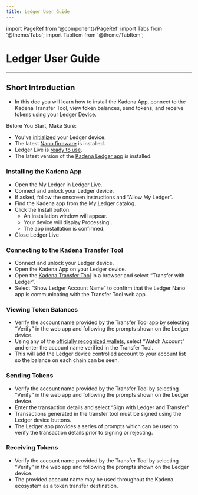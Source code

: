 ```yaml
---
title: Ledger User Guide
---
```


import PageRef from '@components/PageRef'
import Tabs from '@theme/Tabs';
import TabItem from '@theme/TabItem';

# Ledger User Guide

---

## Short Introduction
- In this doc you will learn how to install the Kadena App, connect to the Kadena Transfer Tool, view token balances, send tokens, and receive tokens using your Ledger Device.


Before You Start, Make Sure:
- You’ve [initialized](https://support.ledgerwallet.com/hc/en-us/articles/360000613793) your Ledger device.
- The latest [Nano firmware](https://support.ledgerwallet.com/hc/en-us/articles/360002731113) is installed.
- Ledger Live is [ready to use](https://support.ledger.com/hc/en-us/articles/4404389606417-Download-and-install-Ledger-Live).
- The latest version of the [Kadena Ledger app](https://github.com/ledgerhq/app-kadena) is installed.

### Installing the Kadena App
- Open the My Ledger in Ledger Live.
- Connect and unlock your Ledger device.
- If asked, follow the onscreen instructions and “Allow My Ledger”.
- Find the Kadena app from the My Ledger catalog.
- Click the Install button.
    - An installation window will appear.
    - Your device will display Processing…
    - The app installation is confirmed.
- Close Ledger Live

### Connecting to the Kadena Transfer Tool
- Connect and unlock your Ledger device.
- Open the Kadena App on your Ledger device.
- Open the [Kadena Transfer Tool](https://transfer.chainweb.com/) in a browser and select “Transfer with Ledger”.
- Select “Show Ledger Account Name” to confirm that the Ledger Nano app is communicating with the Transfer Tool web app.

### Viewing Token Balances
- Verify the account name provided by the Transfer Tool app by selecting “Verify” in the web app and following the prompts shown on the Ledger device.
- Using any of the [officially recognized wallets](https://docs.kadena.io/basics/wallets), select “Watch Account” and enter the account name verified in the Transfer Tool.
- This will add the Ledger device controlled account to your account list so the balance on each chain can be seen.

### Sending Tokens
- Verify the account name provided by the Transfer Tool by selecting “Verify” in the web app and following the prompts shown on the Ledger device.
- Enter the transaction details and select “Sign with Ledger and Transfer”
- Transactions generated in the transfer tool must be signed using the Ledger device buttons.
- The Ledger app provides a series of prompts which can be used to verify the transaction details prior to signing or rejecting.

### Receiving Tokens
- Verify the account name provided by the Transfer Tool by selecting “Verify” in the web app and following the prompts shown on the Ledger device.
- The provided account name may be used throughout the Kadena ecosystem as a token transfer destination.

